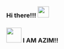 ### Hi there!!!  <img src="https://thumbs.gfycat.com/LivelyPowerfulJunebug-size_restricted.gif" width="30px">
### <img src="https://emoji.gg/assets/emoji/3454_MP5.gif" width="40px"> I AM AZIM!! 

<!--
**Azim-js/Azim-js** is a ✨ _special_ ✨ repository because its `README.md` (this file) appears on your GitHub profile.

Here are some ideas to get you started:

- 🔭 I’m currently working on ...
- 🌱 I’m currently learning ...
- 👯 I’m looking to collaborate on ...
- 🤔 I’m looking for help with ...
- 💬 Ask me about ...
- 📫 How to reach me: ...
- 😄 Pronouns: ...
- ⚡ Fun fact: ...
-->
